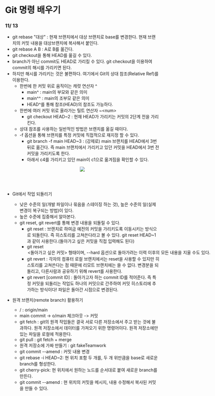 # Git 명령 배우기

### 11/ 13

- git rebase "대상" : 현재 브랜치에서 대상 브랜치로 base를 변경한다. 현재 브랜치의 커밋 내용을 대상브랜치에 복사해서 붙인다.
- git rebase A B : A로 B를 옮긴다.
- git checkout을 통해 HEAD를 옮길 수 있다.
- branch가 아닌 commit도 HEAD로 가리킬 수 있다. git checkout을 이용하여 commit의 해시를 가리키면 된다.
- 하지만 해시를 가리키는 것은 불편하다. 여기에서 Git의 상대 참조(Relative Ref)를 이용한다.
    - 한번에 한 커밋 위로 움직이는 캐럿 연산자 ^
       - main^ : main의 부모와 같은 의미
       - main^^ : main의 조부모 같은 의미
       - HEAD^를 통해 참조(HEAD)의 참조도 가능하다.
    - 한번에 여러 커밋 위로 올라가는 틸트 연산자 ~\<num\>
       - git checkout HEAD~2 : 현재 HEAD가 가리키는 커밋의 2단계 전을 가리킨다.
    - 상대 참조를 사용하는 일반적인 방법은 브랜치를 옮길 때이다.
    - -f 옵션을 통해 브랜치를 특정 커밋에 직접적으로 재지정 할 수 있다.
       - git branch -f main HEAD~3 : (강제로) main 브랜치를 HEAD에서 3번 뒤로 옮긴다. 즉 main 브랜치에서 가리키고 있던 커밋을 HEAD에서 3번 전 커밋을 가리키도록 한다.
       - 아래서 c4를 가리키고 있던 main이 c1으로 옮겨짐을 확인할 수 있다.

<p align="center">
<img src="https://user-images.githubusercontent.com/62360009/141611204-428ac1ce-9975-4ac3-96b5-aefd924c7329.png"> </center>
</p> 

<br><br>
- Git에서 작업 되돌리기
   - 낮은 수준의 일(개발 파일이나 묶음을 스테이징 하는 것), 높은 수준의 일(실제 변경이 복구되는 방법)이 있다. 
   - 높은 수준에 집중해서 알아본다.
   - git reset, git revert를 통해 변경 내용을 되돌릴 수 있다.
       - git reset : 브랜치로 하여금 예전의 커밋을 가리키도록 이동시키는 방식으로 되돌린다. 즉 히스토리를 고쳐쓴다라고 볼 수 있다. git reset HEAD~1과 같이 사용한다.(돌아가고 싶은 커밋을 직접 입력해도 된다)
       - git reset <option> <돌아가고 싶은 커밋> 형태이며, --hard 옵션으로 돌아가려는 이력 이후의 모든 내용을 지울 수도 있다.
       - git revert : 각자의 컴퓨터 로컬 브랜치에서는 reset을 사용할 수 있지만 히스토리를 고쳐쓴다는 점 때문에 리모트 브랜치에는 쓸 수 없다. 변경분을 되돌리고, 다른사람과 공유하기 위해 revert를 사용한다.
       - git revert [commit ID] : 돌아가고자 하는 commit ID를 적어준다. 즉 특정 커밋을 되돌리는 작업도 하나의 커밋으로 간주하여 커밋 히스토리에 추가하는 방식이다! 파일은 돌아간 시점으로 변경된다.
  
  
- 원격 브랜치(remote branch) 활용하기
   - <remote name>/<branch name> : origin/main
   - main commit -> o/main 체크아웃 -> 커밋
   - git fetch : git의 원격 작업들은 결국 서로 다른 저장소에서 주고 받는 것에 불과하다. 원격 저장소에서 데이터를 가져오기 위한 명령어이다. 원격 저장소에만 있는 파일을 로컬에 적용한다.
   - git pull : git fetch + merge
   - 원격 저장소에 가짜 만들기 : git fakeTeamwork
   - git commit --amend : 커밋 내용 변경
   - git rebase -i HEAD~2: 현 위치 포함 두 개를, 두 개 위만큼을 base로 새로운 branch를 형성한다.
   - git cherry-pick: 현 위치에서 원하는 노드를 순서대로 붙여 새로운 branch를 만든다.
   - git commit --amend : 현 위치의 커밋을 메시지, 내용 수정해서 복사된 커밋을 만들 수 있다.
